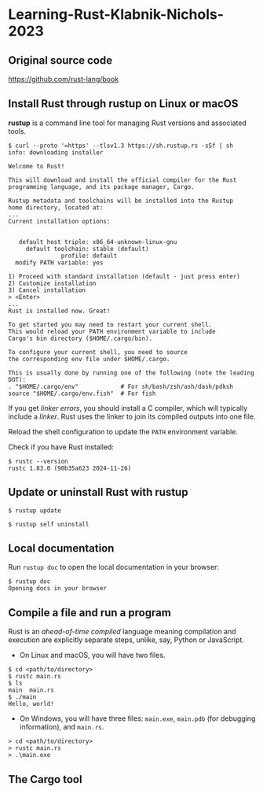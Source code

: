 # Learning-Rust-Klabnik-Nichols-2023

## Original source code

https://github.com/rust-lang/book

## Install Rust through rustup on Linux or macOS

**rustup** is a command line tool for managing Rust versions and associated tools.

```unix
$ curl --proto '=https' --tlsv1.3 https://sh.rustup.rs -sSf | sh
info: downloading installer

Welcome to Rust!

This will download and install the official compiler for the Rust
programming language, and its package manager, Cargo.

Rustup metadata and toolchains will be installed into the Rustup
home directory, located at:
...
Current installation options:


   default host triple: x86_64-unknown-linux-gnu
     default toolchain: stable (default)
               profile: default
  modify PATH variable: yes

1) Proceed with standard installation (default - just press enter)
2) Customize installation
3) Cancel installation
> <Enter>
...
Rust is installed now. Great!

To get started you may need to restart your current shell.
This would reload your PATH environment variable to include
Cargo's bin directory ($HOME/.cargo/bin).

To configure your current shell, you need to source
the corresponding env file under $HOME/.cargo.

This is usually done by running one of the following (note the leading DOT):
. "$HOME/.cargo/env"            # For sh/bash/zsh/ash/dash/pdksh
source "$HOME/.cargo/env.fish"  # For fish
```
If you get *linker errors*, you should install a C compiler, which will typically include a *linker*.
Rust uses the linker to join its compiled outputs into one file.

Reload the shell configuration to update the `PATH` environment variable.

Check if you have Rust installed:

```unix
$ rustc --version
rustc 1.83.0 (90b35a623 2024-11-26)
```

## Update or uninstall Rust with rustup 

```unix
$ rustup update
```

```unix
$ rustup self uninstall
```

## Local documentation

Run `rustup doc` to open the local documentation in your browser:

```unix
$ rustup doc
Opening docs in your browser
```

## Compile a file and run a program

Rust is an *ahead-of-time compiled* language meaning compilation and execution 
are explicitly separate steps, unlike, say, Python or JavaScript.

- On Linux and macOS, you will have two files.
```unix
$ cd <path/to/directory>
$ rustc main.rs
$ ls
main  main.rs
$ ./main
Hello, world!
```

- On Windows, you will have three files: 
`main.exe`, `main.pdb` (for debugging information), and `main.rs`.
```windows
> cd <path/to/directory>
> rustc main.rs
> .\main.exe 
```

## The Cargo tool